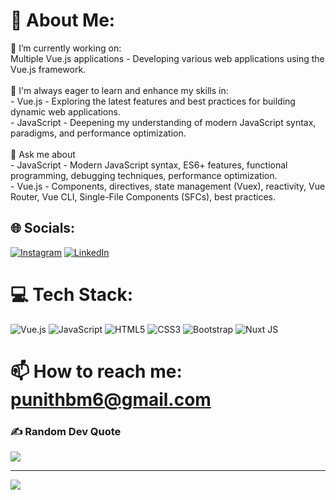 # 💫 About Me:
🔭 I’m currently working on:<br>       Multiple Vue.js applications - Developing various web applications using the Vue.js framework.<br><br>🌱  I'm always eager to learn and enhance my skills in:<br>       - Vue.js - Exploring the latest features and best practices for building dynamic web applications.<br>       - JavaScript - Deepening my understanding of modern JavaScript syntax, paradigms, and performance optimization.<br><br>💬 Ask me about<br>      - JavaScript - Modern JavaScript syntax, ES6+ features, functional programming, debugging techniques, performance optimization.<br>      - Vue.js - Components, directives, state management (Vuex), reactivity, Vue Router, Vue CLI, Single-File Components (SFCs), best practices.<br>


## 🌐 Socials:
[![Instagram](https://img.shields.io/badge/Instagram-%23E4405F.svg?logo=Instagram&logoColor=white)](https://instagram.com/bmpunith) [![LinkedIn](https://img.shields.io/badge/LinkedIn-%230077B5.svg?logo=linkedin&logoColor=white)](https://linkedin.com/in/punithbm) 

# 💻 Tech Stack:
![Vue.js](https://img.shields.io/badge/vue.js-%2335495e.svg?style=for-the-badge&logo=vuedotjs&logoColor=%234FC08D) ![JavaScript](https://img.shields.io/badge/javascript-%23323330.svg?style=for-the-badge&logo=javascript&logoColor=%23F7DF1E) ![HTML5](https://img.shields.io/badge/html5-%23E34F26.svg?style=for-the-badge&logo=html5&logoColor=white) ![CSS3](https://img.shields.io/badge/css3-%231572B6.svg?style=for-the-badge&logo=css3&logoColor=white) ![Bootstrap](https://img.shields.io/badge/bootstrap-%238511FA.svg?style=for-the-badge&logo=bootstrap&logoColor=white) ![Nuxt JS](https://img.shields.io/badge/Nuxt-002E3B?style=for-the-badge&logo=nuxt.js&logoColor=#00DC82)

# 📫 How to reach me: punithbm6@gmail.com

### ✍️ Random Dev Quote
![](https://quotes-github-readme.vercel.app/api?type=horizontal&theme=dark)

---
[![](https://visitcount.itsvg.in/api?id=bmpunith&icon=0&color=0)](https://visitcount.itsvg.in)
